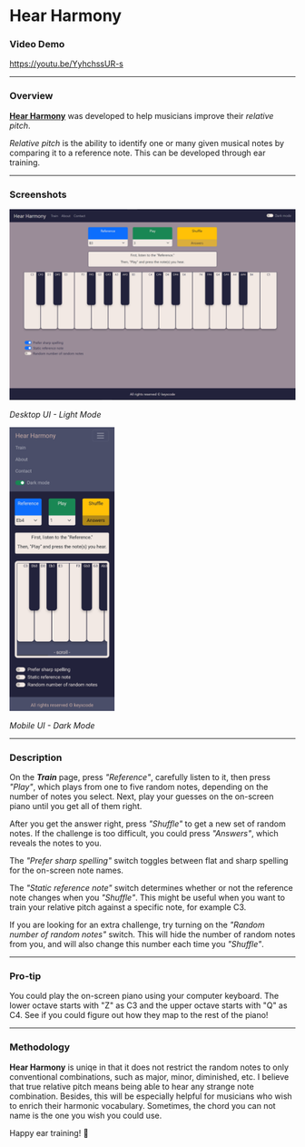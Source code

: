 # Hear Harmony
### Video Demo
https://youtu.be/YyhchssUR-s

---

### Overview

[**Hear Harmony**](https://keyxcode.github.io/hear-harmony/) was developed to help musicians improve their *relative pitch*. 

*Relative pitch* is the ability to identify one or many given musical notes by comparing it to a reference note. This can be developed through ear training.

---

### Screenshots

<img src="Images/DesktopUI.png" alt="Desktop UI"/>

*Desktop UI - Light Mode*

<img src="Images/MobileUI.png" alt="Mobile Dark UI" style="height: 500px"/>

*Mobile UI - Dark Mode*

---

### Description

On the ***Train*** page, press *"Reference"*, carefully listen to it, then press *"Play"*, which plays from one to five random notes, depending on the number of notes you select. Next, play your guesses on the on-screen piano until you get all of them right.

After you get the answer right, press *"Shuffle"* to get a new set of random notes. If the challenge is too difficult, you could press *"Answers"*, which reveals the notes to you.

The *"Prefer sharp spelling"* switch toggles between flat and sharp spelling for the on-screen note names.

The *"Static reference note"* switch determines whether or not the reference note changes when you *"Shuffle"*. This might be useful when you want to train your relative pitch against a specific note, for example C3.

If you are looking for an extra challenge, try turning on the *"Random number of random notes"* switch. This will hide the number of random notes from you, and will also change this number each time you *"Shuffle"*. 

---
### Pro-tip

You could play the on-screen piano using your computer keyboard. The lower octave starts with "Z" as C3 and the upper octave starts with "Q" as C4. See if you could figure out how they map to the rest of the piano!

---

### Methodology

**Hear Harmony** is uniqe in that it does not restrict the random notes to only conventional combinations, such as major, minor, diminished, etc. I believe that true relative pitch means being able to hear any strange note combination. Besides, this will be especially helpful for musicians who wish to enrich their harmonic vocabulary. Sometimes, the chord you can not name is the one you wish you could use.

Happy ear training! 🎹


